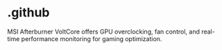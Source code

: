 # .github
MSI Afterburner VoltCore offers GPU overclocking, fan control, and real-time performance monitoring for gaming optimization.
